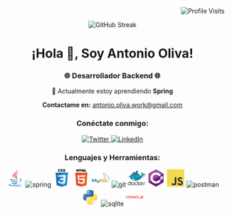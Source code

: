 <p align="right">
  <img src="https://komarev.com/ghpvc/?username=olixva&label=Visitas%20a%20perfil&color=0eb474&style=flat" alt="Profile Visits" />
</p>
<p align="center">
  <img src="https://github-readme-streak-stats.herokuapp.com/?user=olixva&" alt="GitHub Streak" />
</p>

<h1 align="center">¡Hola 👋, Soy Antonio Oliva!</h1>
<h3 align="center">🌐 Desarrollador Backend 🌐</h3>



<p align="center">
   🌱 Actualmente estoy aprendiendo <b>Spring</b>
</p>

<p align="center">
  <b>Contactame en:</b> <a href="mailto:antonio.oliva.work@gmail.com">antonio.oliva.work@gmail.com</a>
</p>

<h3 align="center">Conéctate conmigo:</h3>
<p align="center">
  <a href="https://twitter.com/olixva2" target="_blank">
    <img src="https://raw.githubusercontent.com/rahuldkjain/github-profile-readme-generator/master/src/images/icons/Social/twitter.svg" alt="Twitter" height="30" width="40" />
  </a>
  <a href="https://www.linkedin.com/in/antonio-oliva-c%C3%A1rceles-433842277/" target="_blank">
    <img src="https://raw.githubusercontent.com/rahuldkjain/github-profile-readme-generator/master/src/images/icons/Social/linked-in-alt.svg" alt="LinkedIn" height="30" width="40" />
  </a>
</p>

<h3 align="center">Lenguajes y Herramientas:</h3>
<p align="center">
  <img src="https://raw.githubusercontent.com/devicons/devicon/master/icons/java/java-original.svg" alt="Java" width="40" height="40"/>
  <img src="https://www.vectorlogo.zone/logos/springio/springio-icon.svg" alt="spring" width="40" height="40"/>
  <img src="https://raw.githubusercontent.com/devicons/devicon/master/icons/css3/css3-original-wordmark.svg" alt="css3" width="40" height="40"/>
  <img src="https://raw.githubusercontent.com/devicons/devicon/master/icons/html5/html5-original-wordmark.svg" alt="html5" width="40" height="40"/>
  <img src="https://raw.githubusercontent.com/devicons/devicon/master/icons/mysql/mysql-original-wordmark.svg" alt="mysql" width="40" height="40"/>
  <img src="https://www.vectorlogo.zone/logos/git-scm/git-scm-icon.svg" alt="git" width="40" height="40"/>
  <img src="https://raw.githubusercontent.com/devicons/devicon/master/icons/docker/docker-original-wordmark.svg" alt="docker" width="40" height="40"/>
  <img src="https://raw.githubusercontent.com/devicons/devicon/master/icons/csharp/csharp-original.svg" alt="csharp" width="40" height="40"/>
  <img src="https://raw.githubusercontent.com/devicons/devicon/master/icons/javascript/javascript-original.svg" alt="javascript" width="40" height="40"/>
  <img src="https://www.vectorlogo.zone/logos/getpostman/getpostman-icon.svg" alt="postman" width="40" height="40"/>
  <img src="https://raw.githubusercontent.com/devicons/devicon/master/icons/python/python-original.svg" alt="python" width="40" height="40"/>
  <img src="https://www.vectorlogo.zone/logos/sqlite/sqlite-icon.svg" alt="sqlite" width="40" height="40"/>
  <img src="https://raw.githubusercontent.com/devicons/devicon/master/icons/oracle/oracle-original.svg" alt="oracle" width="40" height="40"/>
</p>



